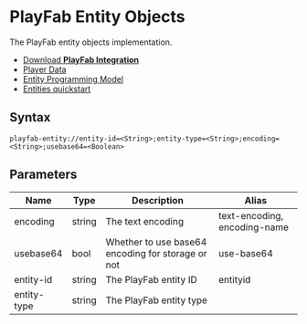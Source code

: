 # PlayFab Entity Objects

The PlayFab entity objects implementation.

- [Download **PlayFab Integration**](../../../../packages/playfab.unitypackage)
- [Player Data](https://docs.microsoft.com/en-us/gaming/playfab/features/data/playerdata/)
- [Entity Programming Model](https://docs.microsoft.com/en-us/gaming/playfab/features/data/entities/index)
- [Entities quickstart](https://docs.microsoft.com/en-us/gaming/playfab/features/data/entities/quickstart)

## Syntax

```
playfab-entity://entity-id=<String>;entity-type=<String>;encoding=<String>;usebase64=<Boolean>
```

## Parameters

| Name        | Type   | Description                                       | Alias                        |
|-------------|--------|---------------------------------------------------|------------------------------|
| encoding    | string | The text encoding                                 | text-encoding, encoding-name |
| usebase64   | bool   | Whether to use base64 encoding for storage or not | use-base64                   |
| entity-id   | string | The PlayFab entity ID                             | entityid                     |
| entity-type | string | The PlayFab entity type                           |                              |